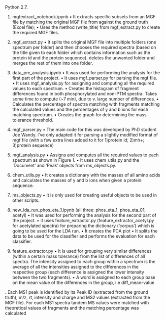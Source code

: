 Python 2.7. 

1. mgfextract_notebook.ipynb
• It extracts specific subsets from an MGF file by matching the original MGF
file from against the ground truth (Excel file);
• Uses the method (write_title) from mgf_extract.py to create the required MGF
files.

2. mgf_extract.py
• It splits the original MGF file into multiple folders (one spectrum per folder)
and then chooses the required spectra (based on the title given to each folder
which contains information such as the protein id and the protein sequence),
deletes the unwanted folder and merges the rest of them into one folder.

3. data_pre_analysis.ipynb
• It was used for performing the analysis for the first part of the project.
• It uses mgf_parser.py for parsing the mgf file.
• It uses mgf_analysis.py for assigning and computing all the required values to
each spectrum.
• Creates the histogram of fragment differences found in both phosphorylated
and non-PTM spectra. Takes some time to compute (~7 min), due to v. large
number of differences.
• Calculates the percentage of spectra matching with fragments matching the
calculated values and the percentages of y and b ions for each matching
spectrum.
• Creates the graph for determining the mass tolerance threshold.

4. mgf_parser.py
• The main code for this was developed by PhD student Joe Wandy. I’ve only
adapted it for parsing a slightly modified format of mgf file (with a few extra
lines added to it for 1)protein id; 2)mh+; 3)protein sequence)

5. mgf_analysis.py
• Assigns and computes all the required values to each spectrum as shown in
Figure 1.
• It uses chem_utils.py and the ‘Document’ and ‘Peak’ objects from
ms_objects.py.

6. chem_utils.py
• It creates a dictionary with the masses of all amino acids and calculates the
masses of y and b ions when given a protein sequence.

7. ms_objects.py
• It is only used for creating useful objects to be used in other scripts.

8. new_lda_run_phos_eta_1.ipynb (all three: phos_eta_1, phos_eta_01, acetyl)
• It was used for performing the analysis for the second part of the project.
• It uses feature_extractor.py (feature_extractor_acetyl.py for acetylated
spectra) for preparing the dictionary (‘corpus’) which is going to be used for
the LDA run.
• It creates the PCA plot
• It splits the data to be used for the classifier and performs the evaluation for
each classifier.

9. feature_extractor.py
• It is used for grouping very similar differences (within a certain mass
tolerance) from the list of differences of all spectra. The intensity assigned to
each group within a spectrum is the average of all the intensities assigned to
the differences in the respective group (each difference is assigned the lower
intensity between the two fragments).
• A word is assigned to each group base on the mean value of the differences in
the group, i.e diff_mean-value

. Each MS1 peak is identified by its Peak ID (extracted from the ground truth), m/z, rt, intensity and charge and
MS2 values (extracted from the MGF file). For each MS1 spectra tandem MS values were matched with
theoretical values of fragments and the matching percentage was calculated
